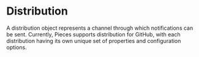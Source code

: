 # Distribution

A distribution object represents a channel through which notifications can be sent. Currently, Pieces supports distribution for GitHub, with each distribution having its own unique set of properties and configuration options.
